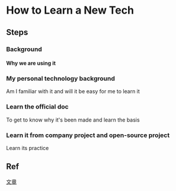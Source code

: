 # How to Learn a New Tech

## Steps

### Background

#### Why we are using it

### My personal technology background

Am I familiar with it and will it be easy for me to learn it

### Learn the official doc

To get to know why it's been made and learn the basis

### Learn it from company project and open-source project

Learn its practice

## Ref

[文章](https://zhuanlan.zhihu.com/p/240069181)